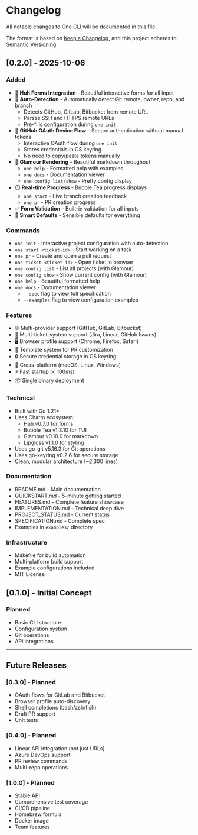 # Changelog

All notable changes to One CLI will be documented in this file.

The format is based on [Keep a Changelog](https://keepachangelog.com/en/1.0.0/),
and this project adheres to [Semantic Versioning](https://semver.org/spec/v2.0.0.html).

## [0.2.0] - 2025-10-06

### Added
- 🎨 **Huh Forms Integration** - Beautiful interactive forms for all input
- 🤖 **Auto-Detection** - Automatically detect Git remote, owner, repo, and branch
  - Detects GitHub, GitLab, Bitbucket from remote URL
  - Parses SSH and HTTPS remote URLs
  - Pre-fills configuration during `one init`
- 🔐 **GitHub OAuth Device Flow** - Secure authentication without manual tokens
  - Interactive OAuth flow during `one init`
  - Stores credentials in OS keyring
  - No need to copy/paste tokens manually
- 💅 **Glamour Rendering** - Beautiful markdown throughout
  - `one help` - Formatted help with examples
  - `one docs` - Documentation viewer
  - `one config list/show` - Pretty config display
- ⏱️ **Real-time Progress** - Bubble Tea progress displays
  - `one start` - Live branch creation feedback
  - `one pr` - PR creation progress
- ✅ **Form Validation** - Built-in validation for all inputs
- 🎯 **Smart Defaults** - Sensible defaults for everything

### Commands
- `one init` - Interactive project configuration with auto-detection
- `one start <ticket-id>` - Start working on a task
- `one pr` - Create and open a pull request  
- `one ticket <ticket-id>` - Open ticket in browser
- `one config list` - List all projects (with Glamour)
- `one config show` - Show current config (with Glamour)
- `one help` - Beautiful formatted help
- `one docs` - Documentation viewer
  - `--spec` flag to view full specification
  - `--examples` flag to view configuration examples

### Features
- 🌐 Multi-provider support (GitHub, GitLab, Bitbucket)
- 🎫 Multi-ticket-system support (Jira, Linear, GitHub Issues)
- 🖥️ Browser profile support (Chrome, Firefox, Safari)
- 📝 Template system for PR customization
- 🔒 Secure credential storage in OS keyring
- 🚀 Cross-platform (macOS, Linux, Windows)
- ⚡ Fast startup (< 100ms)
- 📦 Single binary deployment

### Technical
- Built with Go 1.21+
- Uses Charm ecosystem:
  - Huh v0.7.0 for forms
  - Bubble Tea v1.3.10 for TUI
  - Glamour v0.10.0 for markdown
  - Lipgloss v1.1.0 for styling
- Uses go-git v5.16.3 for Git operations
- Uses go-keyring v0.2.6 for secure storage
- Clean, modular architecture (~2,300 lines)

### Documentation
- README.md - Main documentation
- QUICKSTART.md - 5-minute getting started
- FEATURES.md - Complete feature showcase
- IMPLEMENTATION.md - Technical deep dive
- PROJECT_STATUS.md - Current status
- SPECIFICATION.md - Complete spec
- Examples in `examples/` directory

### Infrastructure
- Makefile for build automation
- Multi-platform build support
- Example configurations included
- MIT License

## [0.1.0] - Initial Concept

### Planned
- Basic CLI structure
- Configuration system
- Git operations
- API integrations

---

## Future Releases

### [0.3.0] - Planned
- OAuth flows for GitLab and Bitbucket
- Browser profile auto-discovery
- Shell completions (bash/zsh/fish)
- Draft PR support
- Unit tests

### [0.4.0] - Planned
- Linear API integration (not just URLs)
- Azure DevOps support
- PR review commands
- Multi-repo operations

### [1.0.0] - Planned
- Stable API
- Comprehensive test coverage
- CI/CD pipeline
- Homebrew formula
- Docker image
- Team features
